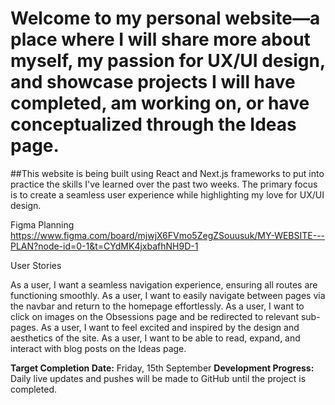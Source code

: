 # Welcome to my personal website—a place where I will share more about myself, my passion for UX/UI design, and showcase projects I will have completed, am working on, or have conceptualized through the Ideas page.

##This website is being built using React and Next.js frameworks to put into practice the skills I've learned over the past two weeks. The primary focus is to create a seamless user experience while highlighting my love for UX/UI design. 

Figma Planning 
https://www.figma.com/board/mjwjX6FVmo5ZegZSouusuk/MY-WEBSITE---PLAN?node-id=0-1&t=CYdMK4jxbafhNH9D-1

User Stories 

As a user, I want a seamless navigation experience, ensuring all routes are functioning smoothly.
As a user, I want to easily navigate between pages via the navbar and return to the homepage effortlessly.
As a user, I want to click on images on the Obsessions page and be redirected to relevant sub-pages.
As a user, I want to feel excited and inspired by the design and aesthetics of the site.
As a user, I want to be able to read, expand, and interact with blog posts on the Ideas page.

**Target Completion Date:** Friday, 15th September 
**Development Progress:** Daily live updates and pushes will be made to GitHub until the project is completed.
